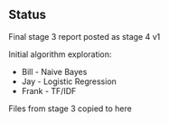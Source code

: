 ## Status

Final stage 3 report posted as stage 4 v1

Initial algorithm exploration:
* Bill - Naive Bayes
* Jay - Logistic Regression
* Frank - TF/IDF

Files from stage 3 copied to here
